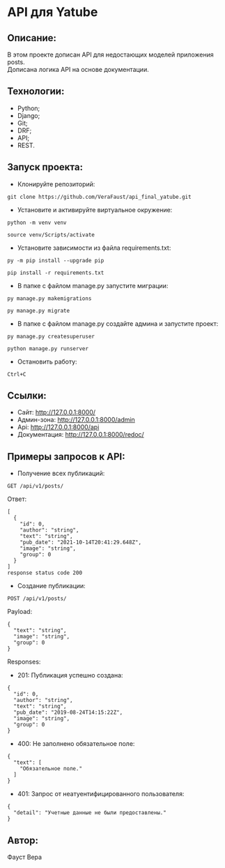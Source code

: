 # API для Yatube

## Описание:
В этом проекте дописан API для недостающих моделей приложения posts.  
Дописана логика API на основе документации.

## Технологии:
- Python;
- Django;
- Git;
- DRF;
- API;
- REST.

## Запуск проекта:
- Клонируйте репозиторий:
```
git clone https://github.com/VeraFaust/api_final_yatube.git
```

- Установите и активируйте виртуальное окружение:
```
python -m venv venv
```
```
source venv/Scripts/activate
```

- Установите зависимости из файла requirements.txt:
```
py -m pip install --upgrade pip
```
```
pip install -r requirements.txt
```

- В папке с файлом manage.py запустите миграции:
```
py manage.py makemigrations
```
```
py manage.py migrate
```

- В папке с файлом manage.py создайте админа и запустите проект:
```
py manage.py createsuperuser
```
```
python manage.py runserver
```

- Остановить работу:
```
Ctrl+C
```

## Ссылки:
- Сайт: http://127.0.0.1:8000/
- Админ-зона: http://127.0.0.1:8000/admin
- Api: http://127.0.0.1:8000/api
- Документация: http://127.0.0.1:8000/redoc/

## Примеры запросов к API:
- Получение всех публикаций:
```
GET /api/v1/posts/
```  
Ответ:
```
[
  {
    "id": 0,
    "author": "string",
    "text": "string",
    "pub_date": "2021-10-14T20:41:29.648Z",
    "image": "string",
    "group": 0
  }
]
response status code 200
```

- Создание публикации:
```
POST /api/v1/posts/
```

Payload:
```
{
  "text": "string",
  "image": "string",
  "group": 0
}
```

Responses:
- 201: Публикация успешно создана:
```
{
  "id": 0,
  "author": "string",
  "text": "string",
  "pub_date": "2019-08-24T14:15:22Z",
  "image": "string",
  "group": 0
}
```
- 400: Не заполнено обязательное поле:
```
{
  "text": [
    "Обязательное поле."
  ]
}
```
- 401: Запрос от неатуентифицированного пользователя:
```
{
  "detail": "Учетные данные не были предоставлены."
}
```

## Автор:
Фауст Вера
